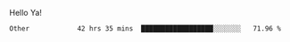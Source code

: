 Hello Ya!

<!--START_SECTION:waka-->

```text
Other            42 hrs 35 mins  ██████████████████░░░░░░░   71.96 %
```

<!--END_SECTION:waka-->
